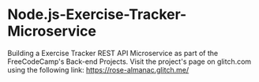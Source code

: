 # Node.js-Exercise-Tracker-Microservice
Building a Exercise Tracker REST API Microservice as part of the FreeCodeCamp's Back-end Projects. Visit the project's page on glitch.com using the following link: https://rose-almanac.glitch.me/
